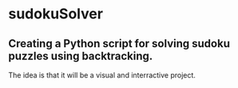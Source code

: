 # sudokuSolver
## Creating a Python script for solving sudoku puzzles using backtracking. ##
The idea is that it will be a visual and interractive project.

